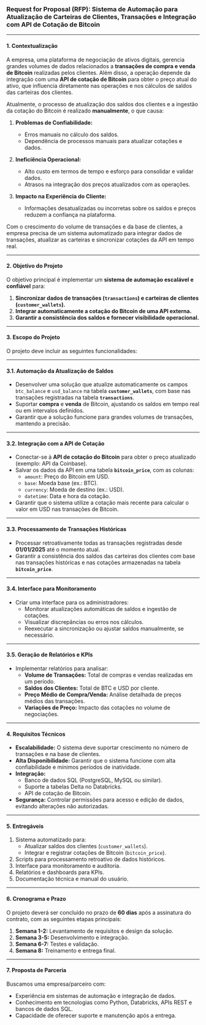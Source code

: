 ### **Request for Proposal (RFP): Sistema de Automação para Atualização de Carteiras de Clientes, Transações e Integração com API de Cotação de Bitcoin**

---

#### **1. Contextualização**

A empresa, uma plataforma de negociação de ativos digitais, gerencia grandes volumes de dados relacionados a **transações de compra e venda de Bitcoin** realizadas pelos clientes. Além disso, a operação depende da integração com uma **API de cotação de Bitcoin** para obter o preço atual do ativo, que influencia diretamente nas operações e nos cálculos de saldos das carteiras dos clientes.

Atualmente, o processo de atualização dos saldos dos clientes e a ingestão da cotação do Bitcoin é realizado **manualmente**, o que causa:

1. **Problemas de Confiabilidade:**
   - Erros manuais no cálculo dos saldos.
   - Dependência de processos manuais para atualizar cotações e dados.

2. **Ineficiência Operacional:**
   - Alto custo em termos de tempo e esforço para consolidar e validar dados.
   - Atrasos na integração dos preços atualizados com as operações.

3. **Impacto na Experiência do Cliente:**
   - Informações desatualizadas ou incorretas sobre os saldos e preços reduzem a confiança na plataforma.

Com o crescimento do volume de transações e da base de clientes, a empresa precisa de um sistema automatizado para integrar dados de transações, atualizar as carteiras e sincronizar cotações da API em tempo real.

---

#### **2. Objetivo do Projeto**

O objetivo principal é implementar um **sistema de automação escalável e confiável** para:

1. **Sincronizar dados de transações (`transactions`) e carteiras de clientes (`customer_wallets`).**
2. **Integrar automaticamente a cotação do Bitcoin de uma API externa.**
3. **Garantir a consistência dos saldos e fornecer visibilidade operacional.**

---

#### **3. Escopo do Projeto**

O projeto deve incluir as seguintes funcionalidades:

---

#### **3.1. Automação da Atualização de Saldos**
- Desenvolver uma solução que atualize automaticamente os campos `btc_balance` e `usd_balance` na tabela **`customer_wallets`**, com base nas transações registradas na tabela **`transactions`**.
- Suportar **compra** e **venda** de Bitcoin, ajustando os saldos em tempo real ou em intervalos definidos.
- Garantir que a solução funcione para grandes volumes de transações, mantendo a precisão.

---

#### **3.2. Integração com a API de Cotação**
- Conectar-se à **API de cotação do Bitcoin** para obter o preço atualizado (exemplo: API da Coinbase).
- Salvar os dados da API em uma tabela **`bitcoin_price`**, com as colunas:
  - `amount`: Preço do Bitcoin em USD.
  - `base`: Moeda base (ex.: BTC).
  - `currency`: Moeda de destino (ex.: USD).
  - `datetime`: Data e hora da cotação.
- Garantir que o sistema utilize a cotação mais recente para calcular o valor em USD nas transações de Bitcoin.

---

#### **3.3. Processamento de Transações Históricas**
- Processar retroativamente todas as transações registradas desde **01/01/2025** até o momento atual.
- Garantir a consistência dos saldos das carteiras dos clientes com base nas transações históricas e nas cotações armazenadas na tabela **`bitcoin_price`**.

---

#### **3.4. Interface para Monitoramento**
- Criar uma interface para os administradores:
  - Monitorar atualizações automáticas de saldos e ingestão de cotações.
  - Visualizar discrepâncias ou erros nos cálculos.
  - Reexecutar a sincronização ou ajustar saldos manualmente, se necessário.

---

#### **3.5. Geração de Relatórios e KPIs**
- Implementar relatórios para analisar:
  - **Volume de Transações:** Total de compras e vendas realizadas em um período.
  - **Saldos dos Clientes:** Total de BTC e USD por cliente.
  - **Preço Médio de Compra/Venda:** Análise detalhada de preços médios das transações.
  - **Variações de Preço:** Impacto das cotações no volume de negociações.

---

#### **4. Requisitos Técnicos**
- **Escalabilidade:** O sistema deve suportar crescimento no número de transações e na base de clientes.
- **Alta Disponibilidade:** Garantir que o sistema funcione com alta confiabilidade e mínimos períodos de inatividade.
- **Integração:** 
  - Banco de dados SQL (PostgreSQL, MySQL ou similar).
  - Suporte a tabelas Delta no Databricks.
  - API de cotação de Bitcoin.
- **Segurança:** Controlar permissões para acesso e edição de dados, evitando alterações não autorizadas.

---

#### **5. Entregáveis**
1. Sistema automatizado para:
   - Atualizar saldos dos clientes (`customer_wallets`).
   - Integrar e registrar cotações de Bitcoin (`bitcoin_price`).
2. Scripts para processamento retroativo de dados históricos.
3. Interface para monitoramento e auditoria.
4. Relatórios e dashboards para KPIs.
5. Documentação técnica e manual do usuário.

---

#### **6. Cronograma e Prazo**
O projeto deverá ser concluído no prazo de **60 dias** após a assinatura do contrato, com as seguintes etapas principais:
1. **Semana 1-2:** Levantamento de requisitos e design da solução.
2. **Semana 3-5:** Desenvolvimento e integração.
3. **Semana 6-7:** Testes e validação.
4. **Semana 8:** Treinamento e entrega final.

---

#### **7. Proposta de Parceria**
Buscamos uma empresa/parceiro com:
- Experiência em sistemas de automação e integração de dados.
- Conhecimento em tecnologias como Python, Databricks, APIs REST e bancos de dados SQL.
- Capacidade de oferecer suporte e manutenção após a entrega.